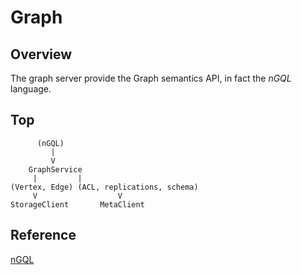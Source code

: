 # Graph

## Overview

The graph server provide the Graph semantics API, in fact the *nGQL* language.

## Top

```
      (nGQL)
         |
         V
    GraphService
     |         |
(Vertex, Edge) (ACL, replications, schema)
     V                  V
StorageClient       MetaClient
```

## Reference

[nGQL](https://docs.nebula-graph.io/manual-index/)
